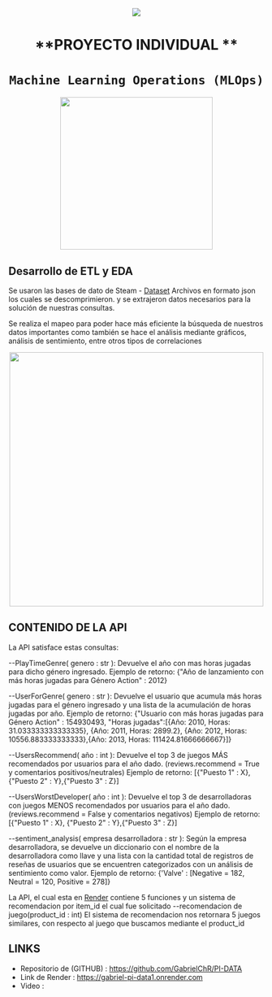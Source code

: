 <p align=center><img src=https://d31uz8lwfmyn8g.cloudfront.net/Assets/logo-henry-white-lg.png><p>

# <h1 align=center> **PROYECTO INDIVIDUAL ** </h1>

# <h1 align=center>**`Machine Learning Operations (MLOps)`**</h1>

<p align="center">
<img src="https://user-images.githubusercontent.com/67664604/217914153-1eb00e25-ac08-4dfa-aaf8-53c09038f082.png"  height=300>
</p>

## Desarrollo de ETL y EDA

Se usaron las bases de dato de Steam - [Dataset](https://drive.google.com/drive/folders/1HqBG2-sUkz_R3h1dZU5F2uAzpRn7BSpj) Archivos en formato json los cuales se descomprimieron. y se extrajeron datos necesarios para la solución de nuestras consultas.

Se realiza el mapeo para poder hace más eficiente la búsqueda de nuestros datos importantes como también se hace el análisis mediante gráficos, análisis de sentimiento, entre otros tipos de correlaciones 
<p align="center">
<img src="https://github.com/HX-PRomero/PI_ML_OPS/raw/main/src/DiagramaConceptualDelFlujoDeProcesos.png"  height=500>
</p>

## CONTENIDO DE LA API

La API satisface estas consultas:


--PlayTimeGenre( genero : str ): Devuelve el año con mas horas jugadas para dicho género ingresado.
Ejemplo de retorno: {"Año de lanzamiento con más horas jugadas para Género Action" : 2012}

--UserForGenre( genero : str ): Devuelve el usuario que acumula más horas jugadas para el género ingresado y una lista de la acumulación de horas jugadas por año.
Ejemplo de retorno: {"Usuario con más horas jugadas para Género Action" : 154930493, "Horas jugadas":[{Año: 2010, Horas: 31.033333333333335}, {Año: 2011, Horas: 2899.2}, {Año: 2012, Horas: 10556.883333333333},{Año: 2013, Horas:  111424.81666666667}]}

--UsersRecommend( año : int ): Devuelve el top 3 de juegos MÁS recomendados por usuarios para el año dado. (reviews.recommend = True y comentarios positivos/neutrales)
Ejemplo de retorno: [{"Puesto 1" : X}, {"Puesto 2" : Y},{"Puesto 3" : Z}]

--UsersWorstDeveloper( año : int ): Devuelve el top 3 de desarrolladoras con juegos MENOS recomendados por usuarios para el año dado. (reviews.recommend = False y comentarios negativos)
Ejemplo de retorno: [{"Puesto 1" : X}, {"Puesto 2" : Y},{"Puesto 3" : Z}]

--sentiment_analysis( empresa desarrolladora : str ): Según la empresa desarrolladora, se devuelve un diccionario con el nombre de la desarrolladora como llave y una lista con la cantidad total de registros de reseñas de usuarios que se encuentren categorizados con un análisis de sentimiento como valor.
Ejemplo de retorno: {'Valve' : [Negative = 182, Neutral = 120, Positive = 278]}

La API, el cual esta en [Render](https://render.com/docs/free#free-web-services) contiene 5 funciones y un sistema de recomendacion por item_id el cual fue solicitado
--recomendacion de juego(product_id : int)
El sistema de recomendacion nos retornara 5 juegos similares, con respecto al juego que buscamos mediante el product_id

## LINKS
 + Repositorio de (GITHUB) : https://github.com/GabrielChR/PI-DATA
 + Link de Render : https://gabriel-pi-data1.onrender.com
 + Video : 
